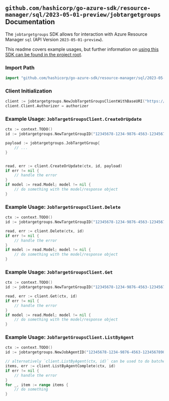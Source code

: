 
## `github.com/hashicorp/go-azure-sdk/resource-manager/sql/2023-05-01-preview/jobtargetgroups` Documentation

The `jobtargetgroups` SDK allows for interaction with Azure Resource Manager `sql` (API Version `2023-05-01-preview`).

This readme covers example usages, but further information on [using this SDK can be found in the project root](https://github.com/hashicorp/go-azure-sdk/tree/main/docs).

### Import Path

```go
import "github.com/hashicorp/go-azure-sdk/resource-manager/sql/2023-05-01-preview/jobtargetgroups"
```


### Client Initialization

```go
client := jobtargetgroups.NewJobTargetGroupsClientWithBaseURI("https://management.azure.com")
client.Client.Authorizer = authorizer
```


### Example Usage: `JobTargetGroupsClient.CreateOrUpdate`

```go
ctx := context.TODO()
id := jobtargetgroups.NewTargetGroupID("12345678-1234-9876-4563-123456789012", "example-resource-group", "serverName", "jobAgentName", "targetGroupName")

payload := jobtargetgroups.JobTargetGroup{
	// ...
}


read, err := client.CreateOrUpdate(ctx, id, payload)
if err != nil {
	// handle the error
}
if model := read.Model; model != nil {
	// do something with the model/response object
}
```


### Example Usage: `JobTargetGroupsClient.Delete`

```go
ctx := context.TODO()
id := jobtargetgroups.NewTargetGroupID("12345678-1234-9876-4563-123456789012", "example-resource-group", "serverName", "jobAgentName", "targetGroupName")

read, err := client.Delete(ctx, id)
if err != nil {
	// handle the error
}
if model := read.Model; model != nil {
	// do something with the model/response object
}
```


### Example Usage: `JobTargetGroupsClient.Get`

```go
ctx := context.TODO()
id := jobtargetgroups.NewTargetGroupID("12345678-1234-9876-4563-123456789012", "example-resource-group", "serverName", "jobAgentName", "targetGroupName")

read, err := client.Get(ctx, id)
if err != nil {
	// handle the error
}
if model := read.Model; model != nil {
	// do something with the model/response object
}
```


### Example Usage: `JobTargetGroupsClient.ListByAgent`

```go
ctx := context.TODO()
id := jobtargetgroups.NewJobAgentID("12345678-1234-9876-4563-123456789012", "example-resource-group", "serverName", "jobAgentName")

// alternatively `client.ListByAgent(ctx, id)` can be used to do batched pagination
items, err := client.ListByAgentComplete(ctx, id)
if err != nil {
	// handle the error
}
for _, item := range items {
	// do something
}
```
